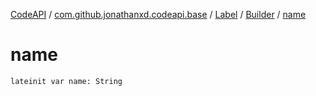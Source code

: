 [CodeAPI](../../../index.md) / [com.github.jonathanxd.codeapi.base](../../index.md) / [Label](../index.md) / [Builder](index.md) / [name](.)

# name

`lateinit var name: String`